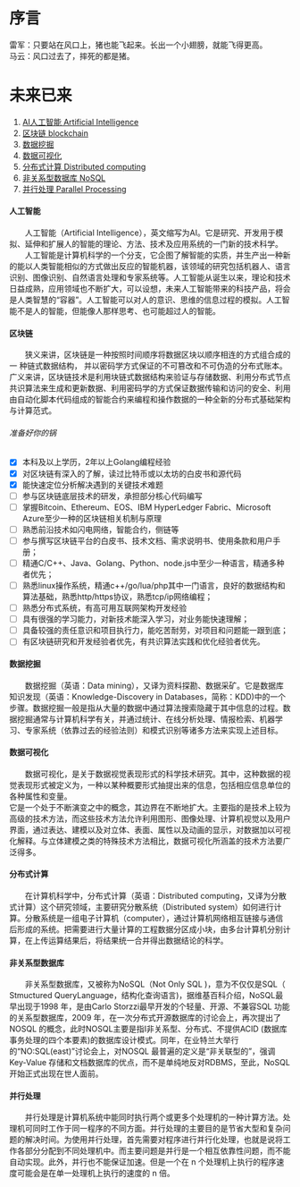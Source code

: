 # 序言
雷军：只要站在风口上，猪也能飞起来。长出一个小翅膀，就能飞得更高。   
马云：风口过去了，摔死的都是猪。  

# 未来已来
1. [AI人工智能 Artificial Intelligence](#人工智能)
2. [区块链 blockchain](#区块链)
3. [数据挖掘](#数据挖掘)
4. [数据可视化](#数据可视化)
5. [分布式计算 Distributed computing](#分布式计算)
6. [非关系型数据库 NoSQL](#非关系型数据库)
7. [并行处理 Parallel Processing](#并行处理)


#### 人工智能
　　人工智能（Artificial Intelligence），英文缩写为AI。它是研究、开发用于模拟、延伸和扩展人的智能的理论、方法、技术及应用系统的一门新的技术科学。 <br>
　　人工智能是计算机科学的一个分支，它企图了解智能的实质，并生产出一种新的能以人类智能相似的方式做出反应的智能机器，该领域的研究包括机器人、语言识别、图像识别、自然语言处理和专家系统等。人工智能从诞生以来，理论和技术日益成熟，应用领域也不断扩大，可以设想，未来人工智能带来的科技产品，将会是人类智慧的“容器”。人工智能可以对人的意识、思维的信息过程的模拟。人工智能不是人的智能，但能像人那样思考、也可能超过人的智能。
  
#### 区块链
　　狭义来讲，区块链是一种按照时间顺序将数据区块以顺序相连的方式组合成的一 种链式数据结构， 并以密码学方式保证的不可篡改和不可伪造的分布式账本。广义来讲，区块链技术是利用块链式数据结构来验证与存储数据、利用分布式节点共识算法来生成和更新数据、利用密码学的方式保证数据传输和访问的安全、利用由自动化脚本代码组成的智能合约来编程和操作数据的一种全新的分布式基础架构与计算范式。 
###### 准备好你的锅
- [x] 本科及以上学历，2年以上Golang编程经验
- [x] 对区块链有深入的了解，读过比特币或以太坊的白皮书和源代码
- [x] 能快速定位分析解决遇到的关键技术难题
- [ ] 参与区块链底层技术的研发，承担部分核心代码编写
- [ ] 掌握Bitcoin、Ethereum、EOS、IBM HyperLedger Fabric、Microsoft Azure至少一种的区块链相关机制与原理
- [ ] 熟悉前沿技术如闪电网络，智能合约，侧链等
- [ ] 参与撰写区块链平台的白皮书、技术文档、需求说明书、使用条款和用户手册；
- [ ] 精通C/C++、Java、Golang、Python、node.js中至少一种语言，精通多种者优先；
- [ ] 熟悉linux操作系统，精通c++/go/lua/php其中一门语言，良好的数据结构和算法基础，熟悉http/https协议，熟悉tcp/ip网络编程；
- [ ] 熟悉分布式系统，有高可用互联网架构开发经验
- [ ] 具有很强的学习能力，对新技术能深入学习，对业务能快速理解；
- [ ] 具备较强的责任意识和项目执行力，能吃苦耐劳，对项目和问题能一跟到底；
- [ ] 有区块链研究和开发经验者优先，有共识算法实践和优化经验者优先。
  
#### 数据挖掘
　　数据挖掘（英语：Data mining），又译为资料探勘、数据采矿。它是数据库知识发现（英语：Knowledge-Discovery in Databases，简称：KDD)中的一个步骤。数据挖掘一般是指从大量的数据中通过算法搜索隐藏于其中信息的过程。数据挖掘通常与计算机科学有关，并通过统计、在线分析处理、情报检索、机器学习、专家系统（依靠过去的经验法则）和模式识别等诸多方法来实现上述目标。

#### 数据可视化
　　数据可视化，是关于数据视觉表现形式的科学技术研究。其中，这种数据的视觉表现形式被定义为，一种以某种概要形式抽提出来的信息，包括相应信息单位的各种属性和变量。<br>
  它是一个处于不断演变之中的概念，其边界在不断地扩大。主要指的是技术上较为高级的技术方法，而这些技术方法允许利用图形、图像处理、计算机视觉以及用户界面，通过表达、建模以及对立体、表面、属性以及动画的显示，对数据加以可视化解释。与立体建模之类的特殊技术方法相比，数据可视化所涵盖的技术方法要广泛得多。
  
#### 分布式计算
　　在计算机科学中，分布式计算（英语：Distributed computing，又译为分散式计算）这个研究领域，主要研究分散系统（Distributed system）如何进行计算。分散系统是一组电子计算机（computer），通过计算机网络相互链接与通信后形成的系统。把需要进行大量计算的工程数据分区成小块，由多台计算机分别计算，在上传运算结果后，将结果统一合并得出数据结论的科学。
 
#### 非关系型数据库
　　非关系型数据库，又被称为NoSQL（Not Only SQL )，意为不仅仅是SQL（ Stmuctured QueryLanguage，结构化查询语言)，据维基百科介绍，NoSQL最早出现于1998 年，是由Carlo Storzzi最早开发的个轻量、开源、不兼容SQL 功能的关系型数据库，2009 年，在一次分布式开源数据库的讨论会上，再次提出了NOSQL 的概念，此时NOSQL主要是指I非关系型、分布式、不提供ACID (数据库事务处理的四个本要素)的数据库设计模式。同年，在业特兰大举行的“NO:SQL(east)”讨论会上，对NOSQL 最普遍的定义是“非关联型的”，强调Key-Value 存储和文档数据库的优点，而不是单纯地反对RDBMS，至此，NoSQL 开始正式出现在世人面前。
 
#### 并行处理
　　并行处理是计算机系统中能同时执行两个或更多个处理机的一种计算方法。处理机可同时工作于同一程序的不同方面。并行处理的主要目的是节省大型和复杂问题的解决时间。为使用并行处理，首先需要对程序进行并行化处理，也就是说将工作各部分分配到不同处理机中。而主要问题是并行是一个相互依靠性问题，而不能自动实现。此外，并行也不能保证加速。但是一个在 n 个处理机上执行的程序速度可能会是在单一处理机上执行的速度的 n 倍。
